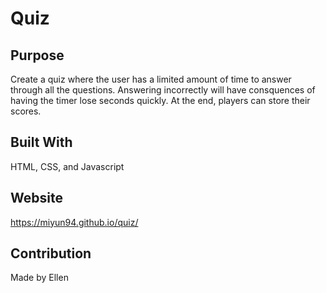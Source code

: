 # Quiz

## Purpose
Create a quiz where the user has a limited amount of time to answer through all the questions. Answering incorrectly will have consquences of having the timer lose seconds quickly. At the end, players can store their scores. 

## Built With
HTML, CSS, and Javascript

## Website 
https://miyun94.github.io/quiz/

## Contribution
Made by Ellen